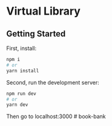 # Virtual Library

## Getting Started

First, install:

```bash
npm i
# or
yarn install
```

Second, run the development server:

```bash
npm run dev
# or
yarn dev
```

Then go to localhost:3000
#   b o o k - b a n k  
 